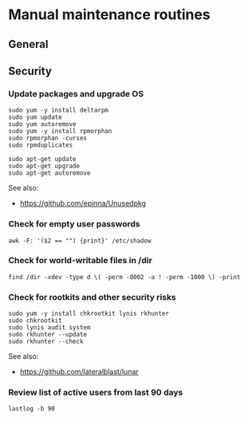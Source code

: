 # Manual maintenance routines

## General

## Security

### Update packages and upgrade OS

```
sudo yum -y install deltarpm
sudo yum update
sudo yum autoremove
sudo yum -y install rpmorphan
sudo rpmorphan -curses
sudo rpmduplicates
```

```
sudo apt-get update
sudo apt-get upgrade
sudo apt-get autoremove
```

See also:
* https://github.com/epinna/Unusedpkg

### Check for empty user passwords

`awk -F: '($2 == "") {print}' /etc/shadow`

### Check for world-writable files in /dir

`find /dir -xdev -type d \( -perm -0002 -a ! -perm -1000 \) -print`

### Check for rootkits and other security risks

```
sudo yum -y install chkrootkit lynis rkhunter
sudo chkrootkit
sudo lynis audit system
sudo rkhunter --update
sudo rkhunter --check
```

See also:
* https://github.com/lateralblast/lunar

### Review list of active users from last 90 days

`lastlog -b 90`

